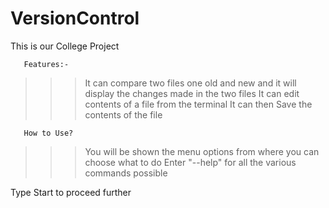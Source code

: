 # VersionControl

This is our College Project

       Features:-
>>> It  can compare two files one old and new and it will display the changes made in the two files
>>> It can edit contents of a file from the terminal 
>>> It can then Save the contents of the file

       How to Use?
>>> You will be shown the menu options from where you can choose what to do
>>> Enter "--help" for all the various commands possible


Type Start to proceed further


